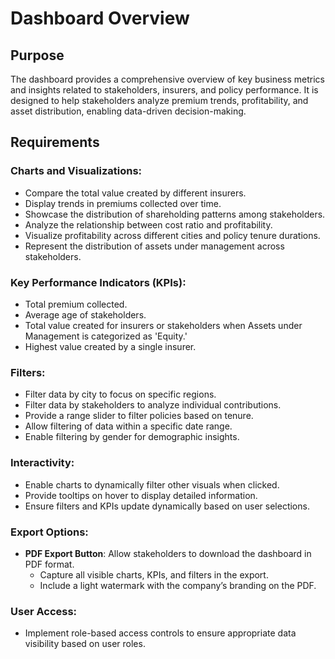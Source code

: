 # Dashboard Overview

## Purpose
The dashboard provides a comprehensive overview of key business metrics and insights related to stakeholders, insurers, and policy performance. It is designed to help stakeholders analyze premium trends, profitability, and asset distribution, enabling data-driven decision-making.

## Requirements

### Charts and Visualizations:
- Compare the total value created by different insurers.
- Display trends in premiums collected over time.
- Showcase the distribution of shareholding patterns among stakeholders.
- Analyze the relationship between cost ratio and profitability.
- Visualize profitability across different cities and policy tenure durations.
- Represent the distribution of assets under management across stakeholders.

### Key Performance Indicators (KPIs):
- Total premium collected.
- Average age of stakeholders.
- Total value created for insurers or stakeholders when Assets under Management is categorized as 'Equity.'
- Highest value created by a single insurer.

### Filters:
- Filter data by city to focus on specific regions.
- Filter data by stakeholders to analyze individual contributions.
- Provide a range slider to filter policies based on tenure.
- Allow filtering of data within a specific date range.
- Enable filtering by gender for demographic insights.

### Interactivity:
- Enable charts to dynamically filter other visuals when clicked.
- Provide tooltips on hover to display detailed information.
- Ensure filters and KPIs update dynamically based on user selections.

### Export Options:
- **PDF Export Button**: Allow stakeholders to download the dashboard in PDF format.
  - Capture all visible charts, KPIs, and filters in the export.
  - Include a light watermark with the company’s branding on the PDF.

### User Access:
- Implement role-based access controls to ensure appropriate data visibility based on user roles.
